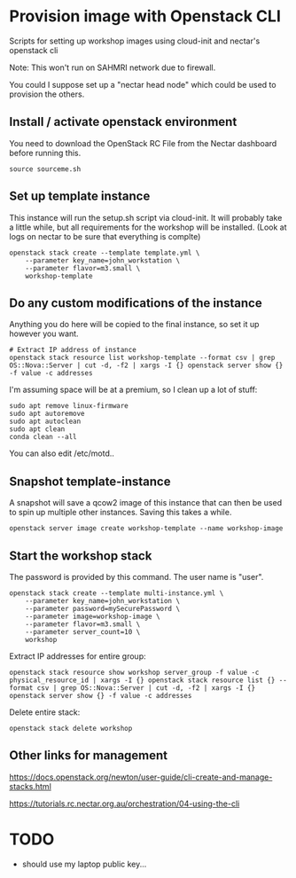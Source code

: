 # Provision image with Openstack CLI

Scripts for setting up workshop images using cloud-init and nectar's openstack cli

Note: This won't run on SAHMRI network due to firewall.

You could I suppose set up a "nectar head node" which could be used to provision the others.


## Install / activate openstack environment

You need to download the OpenStack RC File from the Nectar dashboard before running this.

```
source sourceme.sh
```

## Set up template instance

This instance will run the setup.sh script via cloud-init.
It will probably take a little while, but all requirements for the workshop will be installed.
(Look at logs on nectar to be sure that everything is complte)

```
openstack stack create --template template.yml \
    --parameter key_name=john_workstation \
    --parameter flavor=m3.small \
    workshop-template
```

## Do any custom modifications of the instance

Anything you do here will be copied to the final instance, so set it up however you want.

```
# Extract IP address of instance
openstack stack resource list workshop-template --format csv | grep OS::Nova::Server | cut -d, -f2 | xargs -I {} openstack server show {} -f value -c addresses
```

I'm assuming space will be at a premium, so I clean up a lot of stuff:
```
sudo apt remove linux-firmware
sudo apt autoremove
sudo apt autoclean
sudo apt clean
conda clean --all
```

You can also edit /etc/motd..

## Snapshot template-instance

A snapshot will save a qcow2 image of this instance that can then be used to spin up
multiple other instances. Saving this takes a while.

```
openstack server image create workshop-template --name workshop-image
```

## Start the workshop stack

The password is provided by this command. The user name is "user".

```
openstack stack create --template multi-instance.yml \
    --parameter key_name=john_workstation \
    --parameter password=mySecurePassword \
    --parameter image=workshop-image \
    --parameter flavor=m3.small \
    --parameter server_count=10 \
    workshop
```

Extract IP addresses for entire group:
```
openstack stack resource show workshop server_group -f value -c physical_resource_id | xargs -I {} openstack stack resource list {} --format csv | grep OS::Nova::Server | cut -d, -f2 | xargs -I {} openstack server show {} -f value -c addresses
```

Delete entire stack:
```
openstack stack delete workshop
```

## Other links for management

https://docs.openstack.org/newton/user-guide/cli-create-and-manage-stacks.html

https://tutorials.rc.nectar.org.au/orchestration/04-using-the-cli


# TODO

- should use my laptop public key...

